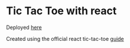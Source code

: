 # Tic Tac Toe with react

Deployed [here](https://tictactoe-react-totorial.vercel.app/)

Created using the official react tic-tac-toe [guide](https://reactjs.org/tutorial/tutorial.html)

